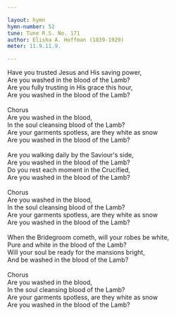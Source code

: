 ```yaml
---

layout: hymn
hymn-number: 52
tune: Tune R.S. No. 171
author: Elisha A. Hoffman (1839-1929)
meter: 11.9.11.9.

---
```

Have you trusted Jesus and His saving power,<br>Are you washed in the blood of the Lamb?<br>Are you fully trusting in His grace this hour,<br>Are you washed in the blood of the Lamb?<br><br>Chorus<br>Are you washed in the blood,<br>In the soul cleansing blood of the Lamb?<br>Are your garments spotless, are they white as snow<br>Are you washed in the blood of the Lamb?<br><br>Are you walking daily by the Saviour's side,<br>Are you washed in the blood of the Lamb?<br>Do you rest each moment in the Crucified,<br>Are you washed in the blood of the Lamb?<br><br>Chorus<br>Are you washed in the blood,<br>In the soul cleansing blood of the Lamb?<br>Are your garments spotless, are they white as snow<br>Are you washed in the blood of the Lamb?<br><br>When the Bridegroom cometh, will your robes be white,<br>Pure and white in the blood of the Lamb?<br>Will your soul be ready for the mansions bright,<br>And be washed in the blood of the Lamb?<br><br>Chorus<br>Are you washed in the blood,<br>In the soul cleansing blood of the Lamb?<br>Are your garments spotless, are they white as snow<br>Are you washed in the blood of the Lamb?<br><br><br>
